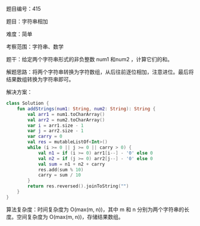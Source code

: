 题目编号：415

题目：字符串相加

难度：简单

考察范围：字符串、数学

题干：给定两个字符串形式的非负整数 num1 和num2 ，计算它们的和。

解题思路：将两个字符串转换为字符数组，从后往前逐位相加，注意进位。最后将结果数组转换为字符串即可。

解决方案：

```kotlin
class Solution {
    fun addStrings(num1: String, num2: String): String {
        val arr1 = num1.toCharArray()
        val arr2 = num2.toCharArray()
        var i = arr1.size - 1
        var j = arr2.size - 1
        var carry = 0
        val res = mutableListOf<Int>()
        while (i >= 0 || j >= 0 || carry > 0) {
            val n1 = if (i >= 0) arr1[i--] - '0' else 0
            val n2 = if (j >= 0) arr2[j--] - '0' else 0
            val sum = n1 + n2 + carry
            res.add(sum % 10)
            carry = sum / 10
        }
        return res.reversed().joinToString("")
    }
}
```

算法复杂度：时间复杂度为 O(max(m, n))，其中 m 和 n 分别为两个字符串的长度。空间复杂度为 O(max(m, n))，存储结果数组。